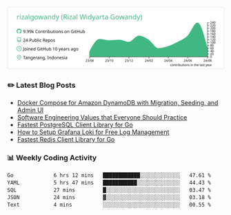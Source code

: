 ![profile-details](profile-summary-card-output/vue/0-profile-details.svg)

### :pencil2: Latest Blog Posts
<!-- BLOG-POST-LIST:START -->
- [Docker Compose for Amazon DynamoDB with Migration, Seeding, and Admin UI](https://medium.com/geekculture/docker-compose-for-amazon-dynamodb-with-migration-seeding-and-admin-ui-db11a348cc6a?source=rss-5763b0f1aba6------2)
- [Software Engineering Values that Everyone Should Practice](https://levelup.gitconnected.com/software-engineering-values-that-everyone-should-practice-c980d00cd103?source=rss-5763b0f1aba6------2)
- [Fastest PostgreSQL Client Library for Go](https://levelup.gitconnected.com/fastest-postgresql-client-library-for-go-579fa97909fb?source=rss-5763b0f1aba6------2)
- [How to Setup Grafana Loki for Free Log Management](https://levelup.gitconnected.com/how-to-setup-grafana-loki-for-free-log-management-ceb60558503c?source=rss-5763b0f1aba6------2)
- [Fastest Redis Client Library for Go](https://levelup.gitconnected.com/fastest-redis-client-library-for-go-7993f618f5ab?source=rss-5763b0f1aba6------2)
<!-- BLOG-POST-LIST:END -->

### 📊 Weekly Coding Activity
<!--START_SECTION:waka-->

```txt
Go             6 hrs 12 mins   ████████████░░░░░░░░░░░░░   47.61 %
YAML           5 hrs 47 mins   ███████████░░░░░░░░░░░░░░   44.43 %
SQL            27 mins         █░░░░░░░░░░░░░░░░░░░░░░░░   03.47 %
JSON           24 mins         ▓░░░░░░░░░░░░░░░░░░░░░░░░   03.18 %
Text           4 mins          ░░░░░░░░░░░░░░░░░░░░░░░░░   00.55 %
```

<!--END_SECTION:waka-->

